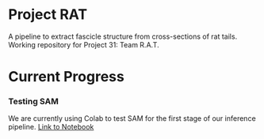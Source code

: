 # Project RAT
A pipeline to extract fascicle structure from cross-sections of rat tails. Working repository for Project 31: Team R.A.T.

# Current Progress
### Testing SAM
We are currently using Colab to test SAM for the first stage of our inference pipeline. 
[Link to Notebook](https://colab.research.google.com/gist/gavinsh32/8b7d60d639f375ab9ac7d628fd8c7dd3/learnsam.ipynb)
